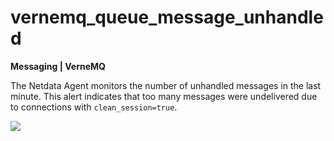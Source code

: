 # vernemq_queue_message_unhandled

**Messaging | VerneMQ**

The Netdata Agent monitors the number of unhandled messages in the last minute. This alert indicates that too many 
messages were undelivered due to connections with `clean_session=true`.

![](https://drive.google.com/uc?export=view&id=1elXR92OQn3sWVGXUCjpGi-NwcLNYE24g)

